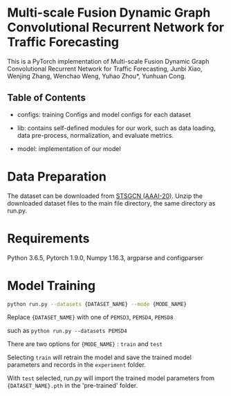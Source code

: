 # Multi-scale Fusion Dynamic Graph Convolutional Recurrent Network for Traffic Forecasting

This is a PyTorch implementation of Multi-scale Fusion Dynamic Graph Convolutional Recurrent Network for Traffic Forecasting, Junbi Xiao, Wenjing Zhang, Wenchao Weng, Yuhao Zhou*, Yunhuan Cong.

## Table of Contents

* configs: training Configs and model configs for each dataset

* lib: contains self-defined modules for our work, such as data loading, data pre-process, normalization, and evaluate metrics.

* model: implementation of our model 

# Data Preparation

The dataset can be downloaded from [STSGCN (AAAI-20)](https://github.com/Davidham3/STSGCN).
Unzip the downloaded dataset files to the main file directory, the same directory as run.py.

# Requirements

Python 3.6.5, Pytorch 1.9.0, Numpy 1.16.3, argparse and configparser

# Model Training

```bash
python run.py --datasets {DATASET_NAME} --mode {MODE_NAME}
```
Replace `{DATASET_NAME}` with one of `PEMSD3`, `PEMSD4`, `PEMSD8`

such as `python run.py --datasets PEMSD4`

There are two options for `{MODE_NAME}` : `train` and `test`

Selecting `train` will retrain the model and save the trained model parameters and records in the `experiment` folder.

With `test` selected, run.py will import the trained model parameters from `{DATASET_NAME}.pth` in the 'pre-trained' folder.


